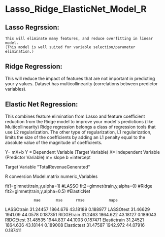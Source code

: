# Lasso_Ridge_ElasticNet_Model_R

## Lasso Regrssion: 
    
    This will eliminate many features, and reduce overfitting in linear model. 
    (This model is well suited for variable selection/parameter elimination.)
## Ridge Regression:
This will reduce the impact of features that are not important in predicting your y values. Dataset has multicollinearity (correlations between predictor variables).
## Elastic Net Regression:
This combines feature elimination from Lasso and feature coefficient reduction from the Ridge model to improve your model's predictions (like Multicollinearity)
Ridge regression belongs a class of regression tools that use L2 regularization. The other type of regularization, L1 regularization, limits the size of the coefficients by adding an L1 penalty equal to the absolute value of the magnitude of coefficients. 

Y= mX+b
Y = Dependent Variable (Target Variable)
X= Independent Variable (Predictor Variable)
m= slope 
b =intercept

Target Variable "TotalRevenueGenerated"

R conversion
Model.matrix
numeric_Variables

fit1=glmnet(train,y,alpha=1)  #LASSO
fit2=glmnet(train,y,alpha=0)  #Ridge
fit2=glmnet(train,y,alpha=0.5)  #ElasticNet


 	             mae	   mse	    rmse	       mape
LASSOtrain	31.24457	1864.676	43.18189	0.188977
LASSOtest	31.46629	1941.09	44.0578	0.187351
RIDGEtrain	31.2463	1864.622	43.18127	0.189043
RIDGEtest	31.48535	1944.837	44.1003	0.187471
Elastictrain	31.24521	1864.636	43.18144	0.189008
Elastictest	31.47587	1942.972	44.07916	0.187411
